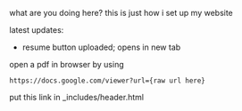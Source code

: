 what are you doing here? this is just how i set up my website

latest updates:
- resume button uploaded; opens in new tab

open a pdf in browser by using
```
https://docs.google.com/viewer?url={raw url here}
```
put this link in _includes/header.html